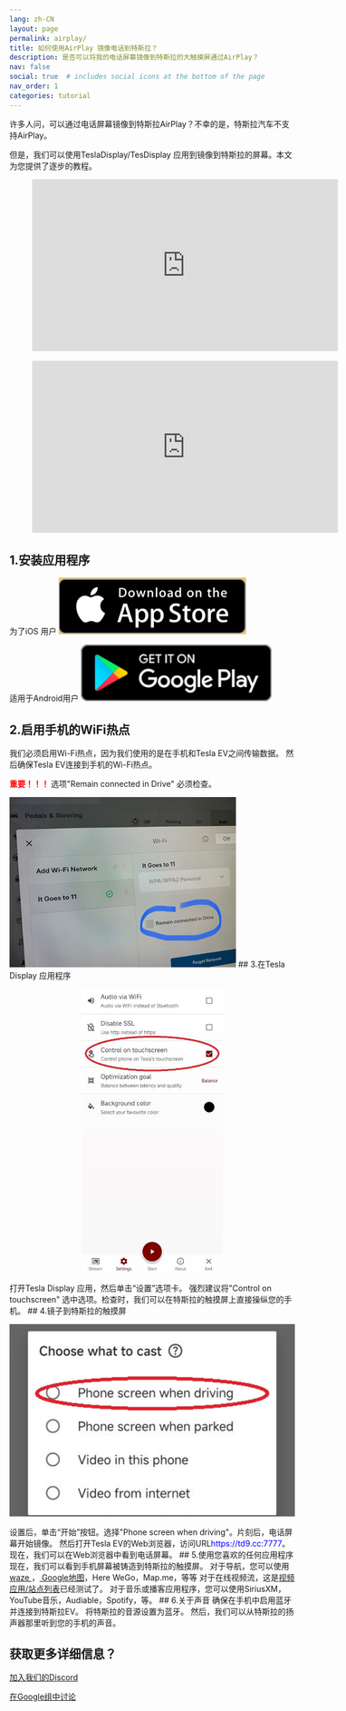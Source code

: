 ```yaml
---
lang: zh-CN
layout: page
permalink: airplay/
title: 如何使用AirPlay 镜像电话到特斯拉？
description: 是否可以将我的电话屏幕镜像到特斯拉的大触摸屏通过AirPlay？
nav: false
social: true  # includes social icons at the bottom of the page
nav_order: 1
categories: tutorial
---
```


许多人问，可以通过电话屏幕镜像到特斯拉AirPlay？不幸的是，特斯拉汽车不支持AirPlay。

但是，我们可以使用TeslaDisplay/TesDisplay 应用到镜像到特斯拉的屏幕。本文为您提供了逐步的教程。

<!-- blank line -->
<figure class="video-container">
  <iframe width="540" height="303" src="https://www.youtube.com/embed/7gpRzQRM3uk" frameborder="0" allowfullscreen="true"> </iframe>
</figure>
<!-- blank line -->

<!-- blank line -->
<figure class="video-container">
  <iframe width="540" height="303" src="https://www.youtube.com/embed/aocOKvVqriA" frameborder="0" allowfullscreen="true"> </iframe>
</figure>
<!-- blank line -->

## 1.安装应用程序

为了iOS 用户
<a id ="appstore" href ="https://apps.apple.com/app/tesdisplay-screen-mirror/id6469987744">
<img src="/assets/img/app-store-badge.png" height="100px">
</a>

适用于Android用户
<a id ="googleplay" href ="https://play.google.com/store/apps/details?id=io.github.blackpill.tesladisplay&referrer=utm_source%3Dgithub%26utm_medium%3Dorganic">
<img src="/assets/img/google-play-badge.svg" height="100px">
</a>

## 2.启用手机的WiFi热点
<p>我们必须启用Wi-Fi热点，因为我们使用的是在手机和Tesla EV之间传输数据。
然后确保Tesla EV连接到手机的Wi-Fi热点。</p>
<p><span style="color: red"> <b>重要！！！ </b></span> 选项"Remain connected in Drive" 必须检查。</p>
<img src="/assets/img/wifi-connected.jpg" height="300px">
## 3.在Tesla Display 应用程序
<p style="text-align: center;">
<img src="/assets/img/settings-nav.jpg" alt="The settings of Tesla Display app" height="500px">
</p>
打开Tesla Display 应用，然后单击“设置”选项卡。
强烈建议将"Control on touchscreen" 选中选项。检查时，我们可以在特斯拉的触摸屏上直接操纵您的手机。
## 4.镜子到特斯拉的触摸屏
<p style="text-align: center;">
<img src="/assets/img/phone-screen.jpg" alt="The start choice of Tesla Display app" width="540px">
</p>
设置后，单击“开始”按钮。选择"Phone screen when driving"。片刻后，电话屏幕开始镜像。
然后打开Tesla EV的Web浏览器，访问URL<span style="color:blue">https://td9.cc:7777</span>。现在，我们可以在Web浏览器中看到电话屏幕。
## 5.使用您喜欢的任何应用程序
现在，我们可以看到手机屏幕被铸造到特斯拉的触摸屏。
对于导航，您可以使用<a href ="/waze"> waze </a>，<a href ="/gmap"> Google地图</a>，Here WeGo，Map.me，等等
对于在线视频流，这是<a href ="/sites">视频应用/站点列表</a>已经测试了。
对于音乐或播客应用程序，您可以使用SiriusXM，YouTube音乐，Audiable，Spotify，等。
## 6.关于声音
确保在手机中启用蓝牙并连接到特斯拉EV。
将特斯拉的音源设置为蓝牙。
然后，我们可以从特斯拉的扬声器那里听到您的手机的声音。

## 获取更多详细信息？
<p> <a href ="https://discord.gg/Tvbs9uWcN9" 目标="_blank">加入我们的Discord</a> </p>
<p> <a href ="https://groups.google.com/g/tesla-display" 目标="_blank">在Google组中讨论</a> </p>

